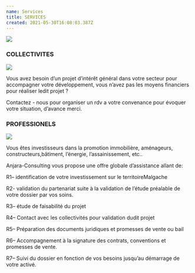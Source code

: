 ```yaml
---
name: Services
title: SERVICES
created: 2021-05-30T16:08:03.387Z
---
```


<div className="services-img">

![](/media/img/collectivites.jpg)

</div>

<div className="services-container container">


<div className="card">

### COLLECTIVITES

![](/media/img/communities4.jpg)

<div className="card-container">


Vous avez besoin d’un projet d’intérêt général dans votre secteur pour accompagner votre développement, vous n’avez pas les moyens financiers pour réaliser ledit projet ?

Contactez - nous pour organiser un rdv a votre convenance pour évoquer votre situation, d’avance merci.

</div>

</div>

<div className="card">

### PROFESSIONELS

![](/media/img/collectivites2.jpg)

<div className="card-container">


Vous êtes investisseurs dans la promotion immobilière, aménageurs, constructeurs,bâtiment, l’éner​gie, l’assainissement, etc..

Anjara-Consulting vous propose une offre globale d’assistance allant de:

R1​– identification de votre investissement sur le territoire ​​Malgache

R2​- validation du partenariat suite à la validation de l’étude préalable de votre dossier par vos soins.

R3​– étude de faisabilité du projet

R4​– Contact avec les collectivités pour validation dudit projet

R5​– Préparation des documents juridiques et promesses de vente ou bail

R6​– Accompagnement à la signature des contrats, conventions et promesses de vente.

R7​– Suivi du dossier en fonction de vos besoins jusqu’au démarrage de votre activé.

</div>

</div>

</div>